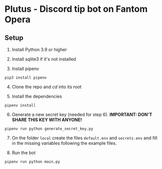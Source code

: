 # Plutus - Discord tip bot on Fantom Opera

## Setup

1. Install Python 3.9 or higher

2. Install sqlite3 if it's not installed

3. Install pipenv

```
pip3 install pipenv
```

4. Clone the repo and *cd* into its root

5. Install the dependencies

```
pipenv install
```

6. Generate a new secret key (needed for step 6). **IMPORTANT: DON'T SHARE THIS
   KEY WITH ANYONE!**

```
pipenv run python generate_secret_key.py
```

7. On the folder `local` create the files `default.env` and `secrets.env` and
fill in the missing variables following the example files.

8. Run the bot

```
pipenv run python main.py
```
